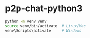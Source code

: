 # p2p-chat-python3

```zsh
python -m venv venv
source venv/bin/activate  # Linux/Mac
venv\Scripts\activate     # Windows
```